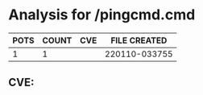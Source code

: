 # Analysis for /pingcmd.cmd
| POTS | COUNT | CVE | FILE CREATED |
|---|---|---|---|
| 1 | 1 | | 220110-033755 |

## CVE: 